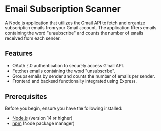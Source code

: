 # Email Subscription Scanner

A Node.js application that utilizes the Gmail API to fetch and organize subscription emails from your Gmail account. The application filters emails containing the word "unsubscribe" and counts the number of emails received from each sender.

## Features

- OAuth 2.0 authentication to securely access Gmail API.
- Fetches emails containing the word "unsubscribe".
- Groups emails by sender and counts the number of emails per sender.
- Frontend and backend functionality integrated using Express.

## Prerequisites

Before you begin, ensure you have the following installed:

- [Node.js](https://nodejs.org/) (version 14 or higher)
- [npm](https://www.npmjs.com/) (Node package manager)
